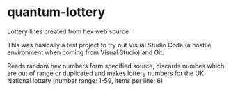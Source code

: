 # quantum-lottery
Lottery lines created from hex web source

This was basically a test project to try out Visual Studio Code (a hostile environment when coming from Visual Studio) and Git.

Reads random hex numbers form specified source, discards numbes which are out of range or duplicated
and makes lottery numbers for the UK National lottery (number range: 1-59, items per line: 6)
